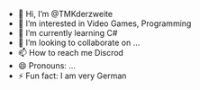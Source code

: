 - 👋 Hi, I’m @TMKderzweite
- 👀 I’m interested in Video Games, Programming
- 🌱 I’m currently learning C#
- 💞️ I’m looking to collaborate on ...
- 📫 How to reach me Discrod
- 😄 Pronouns: ...
- ⚡ Fun fact: I am very German

<!---
TMKderzweite/TMKderzweite is a ✨ special ✨ repository because its `README.md` (this file) appears on your GitHub profile.
You can click the Preview link to take a look at your changes.
--->

